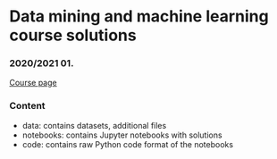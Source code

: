 # Data mining and machine learning course solutions
### 2020/2021 01. <br>

[Course page](https://csabaibio.github.io/physdm/)
<br>

### Content
- data: contains datasets, additional files
- notebooks: contains Jupyter notebooks with solutions
- code: contains raw Python code format of the notebooks

